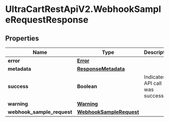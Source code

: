 # UltraCartRestApiV2.WebhookSampleRequestResponse

## Properties

Name | Type | Description | Notes
------------ | ------------- | ------------- | -------------
**error** | [**Error**](Error.md) |  | [optional] 
**metadata** | [**ResponseMetadata**](ResponseMetadata.md) |  | [optional] 
**success** | **Boolean** | Indicates if API call was successful | [optional] 
**warning** | [**Warning**](Warning.md) |  | [optional] 
**webhook_sample_request** | [**WebhookSampleRequest**](WebhookSampleRequest.md) |  | [optional] 


